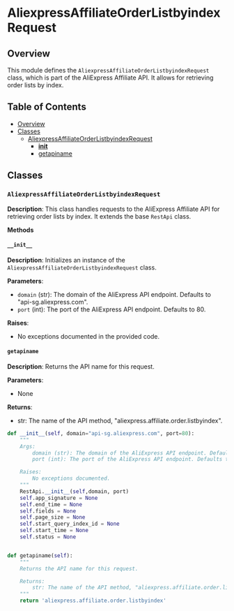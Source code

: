 # AliexpressAffiliateOrderListbyindexRequest

## Overview

This module defines the `AliexpressAffiliateOrderListbyindexRequest` class, which is part of the AliExpress Affiliate API. It allows for retrieving order lists by index.


## Table of Contents

* [Overview](#overview)
* [Classes](#classes)
    * [AliexpressAffiliateOrderListbyindexRequest](#aliexpressaffiliateorderlistbyindexrequest)
        * [__init__](#__init__)
        * [getapiname](#getapiname)


## Classes

### `AliexpressAffiliateOrderListbyindexRequest`

**Description**: This class handles requests to the AliExpress Affiliate API for retrieving order lists by index.  It extends the base `RestApi` class.

**Methods**

#### `__init__`

**Description**: Initializes an instance of the `AliexpressAffiliateOrderListbyindexRequest` class.

**Parameters**:

- `domain` (str): The domain of the AliExpress API endpoint. Defaults to "api-sg.aliexpress.com".
- `port` (int): The port of the AliExpress API endpoint. Defaults to 80.

**Raises**:

- No exceptions documented in the provided code.  


#### `getapiname`

**Description**: Returns the API name for this request.

**Parameters**:

- None

**Returns**:

- str: The name of the API method, "aliexpress.affiliate.order.listbyindex".


```python
def __init__(self, domain="api-sg.aliexpress.com", port=80):
    """
    Args:
        domain (str): The domain of the AliExpress API endpoint. Defaults to "api-sg.aliexpress.com".
        port (int): The port of the AliExpress API endpoint. Defaults to 80.

    Raises:
        No exceptions documented.
    """
    RestApi.__init__(self,domain, port)
    self.app_signature = None
    self.end_time = None
    self.fields = None
    self.page_size = None
    self.start_query_index_id = None
    self.start_time = None
    self.status = None


def getapiname(self):
    """
    Returns the API name for this request.

    Returns:
        str: The name of the API method, "aliexpress.affiliate.order.listbyindex".
    """
    return 'aliexpress.affiliate.order.listbyindex'
```